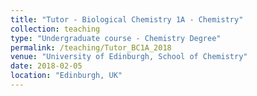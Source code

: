```yaml
---
title: "Tutor - Biological Chemistry 1A - Chemistry"
collection: teaching
type: "Undergraduate course - Chemistry Degree"
permalink: /teaching/Tutor_BC1A_2018
venue: "University of Edinburgh, School of Chemistry"
date: 2018-02-05
location: "Edinburgh, UK"
---
```

